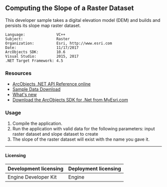 ## Computing the Slope of a Raster Dataset

  <div xmlns="http://www.w3.org/1999/xhtml">This developer sample takes a digital elevation model (DEM) and builds and persists its slope map raster dataset. </div>  


<!-- TODO: Fill this section below with metadata about this sample-->
```
Language:              VC++
Subject:               Raster
Organization:          Esri, http://www.esri.com
Date:                  11/17/2017
ArcObjects SDK:        10.6
Visual Studio:         2015, 2017
.NET Target Framework: 4.5
```

### Resources

* [ArcObjects .NET API Reference online](http://desktop.arcgis.com/en/arcobjects/latest/net/webframe.htm)  
* [Sample Data Download](../../releases)  
* [What's new](http://desktop.arcgis.com/en/arcobjects/latest/net/webframe.htm#05247c04-bfd9-4e36-ae09-bc6e833c3b14.htm)  
* [Download the ArcObjects SDK for .Net from MyEsri.com](https://my.esri.com/)  

### Usage
1. Compile the application.   
1. Run the application with valid data for the following parameters: input raster dataset and slope dataset to create  
1. The slope of the raster dataset will exist with the name you gave it.   









---------------------------------

#### Licensing  
| Development licensing | Deployment licensing | 
| ------------- | ------------- | 
| Engine Developer Kit | Engine |  


